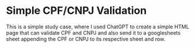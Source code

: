 # Simple CPF/CNPJ Validation

This is a simple study case, where I used ChatGPT to create a simple HTML page that can validate CPF and CNPJ and also send it to a googlesheets sheet appending the CPF or CNPJ to its respective sheet and row.